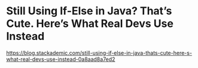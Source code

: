 # Still Using If-Else in Java? That’s Cute. Here’s What Real Devs Use Instead

https://blog.stackademic.com/still-using-if-else-in-java-thats-cute-here-s-what-real-devs-use-instead-0a8aad8a7ed2
